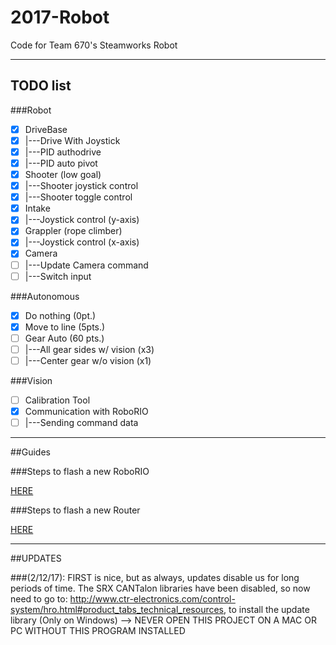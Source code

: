 # 2017-Robot
Code for Team 670's Steamworks Robot

--------------------------
## TODO list

###Robot

- [x] DriveBase
- [x] |---Drive With Joystick
- [x] |---PID authodrive
- [x] |---PID auto pivot
- [x] Shooter (low goal)
- [x] |---Shooter joystick control
- [x]	|---Shooter toggle control
- [x] Intake 
- [x] |---Joystick control (y-axis)
- [x] Grappler (rope climber)
- [x] |---Joystick control (x-axis)
- [x] Camera
- [ ]	|---Update Camera command
- [ ]	|---Switch input

###Autonomous

- [x] Do nothing (0pt.)
- [x] Move to line (5pts.)
- [ ] Gear Auto (60 pts.)
- [ ] |---All gear sides w/ vision (x3)
- [ ]	|---Center gear w/o vision (x1)

###Vision

- [ ] Calibration Tool
- [x] Communication with RoboRIO
- [ ] |---Sending command data

--------------------------
##Guides

###Steps to flash a new RoboRIO

[HERE](docs/RoboRIO_Flash.md)

###Steps to flash a new Router

[HERE](docs/Router_Flash.md)

--------------------------
##UPDATES

###(2/12/17): 
FIRST is nice, but as always, updates disable us for long periods of time. The SRX CANTalon libraries have been disabled, so now need to go to: http://www.ctr-electronics.com/control-system/hro.html#product_tabs_technical_resources, to install the update library (Only on Windows) --> NEVER OPEN THIS PROJECT ON A MAC OR PC WITHOUT THIS PROGRAM INSTALLED
